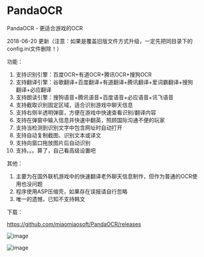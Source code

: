 # PandaOCR
PandaOCR - 更适合游戏的OCR

2018-06-20 更新（注意：如果是覆盖旧版文件方式升级，一定先把同目录下的config.ini文件删除！）

功能：
01. 支持识别引擎：百度OCR+有道OCR+腾讯OCR+搜狗OCR
02. 支持翻译引擎：谷歌翻译+百度翻译+有道翻译+腾讯翻译+爱词霸翻译+搜狗翻译+必应翻译
03. 支持朗读引擎：搜狗语音+腾讯语音+百度语音+必应语音+讯飞语音
04. 支持截取识别固定区域，适合识别游戏中聊天信息
05. 支持右侧半透明弹窗，方便在游戏中快速查看识别/翻译内容
06. 支持在弹窗中输入信息并快速中翻英，照顾国际沟通不便的玩家
07. 支持当检测到识别文字中包含网址时自动打开
08. 支持自动复制截图、识别文本或译文
09. 支持向窗口拖放图片后自动识别
10. 支持。。。算了，自己看高级设置吧

其他：
01. 主要为在国外联机游戏中的快速翻译老外聊天信息制作，但作为普通的OCR使用也没问题
02. 程序使用ASP压缩壳，如果存在误报请自行忽略
03. 唯一的遗憾，已知不支持韩文

下载：

https://github.com/miaomiaosoft/PandaOCR/releases

![image](https://raw.githubusercontent.com/miaomiaosoft/PandaOCR/master/images/002.png)

![image](https://raw.githubusercontent.com/miaomiaosoft/PandaOCR/master/images/001.jpg)
